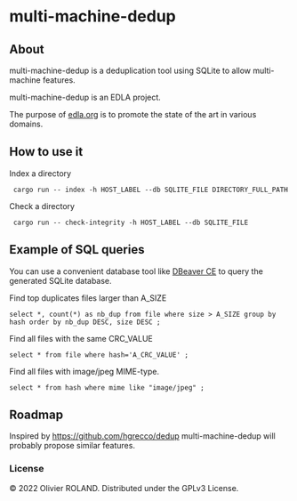 # multi-machine-dedup

## About ##

multi-machine-dedup is a deduplication tool using SQLite to allow multi-machine features.

multi-machine-dedup is an EDLA project.

The purpose of [edla.org](http://www.edla.org) is to promote the state of the art in various domains.

## How to use it ##

Index a directory
```
 cargo run -- index -h HOST_LABEL --db SQLITE_FILE DIRECTORY_FULL_PATH
```

Check a directory
```
 cargo run -- check-integrity -h HOST_LABEL --db SQLITE_FILE
```

## Example of SQL queries ##

You can use a convenient database tool like [DBeaver CE](https://dbeaver.io/) to query the generated SQLite database.

Find top duplicates files larger than A_SIZE
```
select *, count(*) as nb_dup from file where size > A_SIZE group by hash order by nb_dup DESC, size DESC ;
```

Find all files with the same CRC_VALUE
```
select * from file where hash='A_CRC_VALUE' ;
```

Find all files with image/jpeg MIME-type.
```
select * from hash where mime like "image/jpeg" ;
```

## Roadmap ##

Inspired by https://github.com/hgrecco/dedup multi-machine-dedup will probably propose similar features.

### License ###
© 2022 Olivier ROLAND. Distributed under the GPLv3 License.
